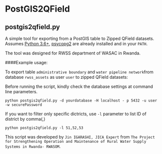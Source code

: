 # PostGIS2QField

## postgis2qfield.py

A simple tool for exporting from a PostGIS table to Zipped QField datasets. Assumes [Python 3.6+](http://www.python.org/download/), 
[psycopg2](http://initd.org/psycopg/download/) are already installed and in your ````PATH````.

The tool was designed for RWSS department of WASAC in Rwanda.

####Example usage:

To export table ````administrative boundary```` and ````water pipeline network````from database ````rwss_assets```` as user ````user```` to zipped QField datasets:

Before running the script, kindly check the database settings at command line parameters.
````
python postgis2qfield.py -d yourdatabase -H localhost - p 5432 -u user -w securePassword
````

If you want to filter only specific dictricts, use ````-l```` parameter to list ID of district by comma(,)

````
python postgis2qfield.py -l 51,52,53
````

This script was developed by ````Jin IGARASHI, JICA Expert```` from ````The Project for Strengthening Operation and Maintenance of Rural Water Supply Systems in Rwanda- RWASOM````.